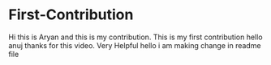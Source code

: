 # First-Contribution
Hi this is Aryan and this is my contribution.
This is my first contribution
hello anuj thanks for this video. Very Helpful
hello 
i am 
making change 
in 
readme file